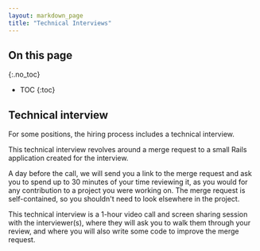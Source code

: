 ```yaml
---
layout: markdown_page
title: "Technical Interviews"
---
```


## On this page
{:.no_toc}

- TOC
{:toc}

## Technical interview<a name="technical-interview"></a>

For some positions, the hiring process includes a technical interview.

This technical interview revolves around a merge request to a small Rails
application created for the interview.

A day before the call, we will send you a link to the merge request and ask you
to spend up to 30 minutes of your time reviewing it, as you would for any
contribution to a project you were working on. The merge request is
self-contained, so you shouldn't need to look elsewhere in the project.

This technical interview is a 1-hour video call and screen sharing session with
the interviewer(s), where they will ask you to walk them through your review,
and where you will also write some code to improve the merge request.
